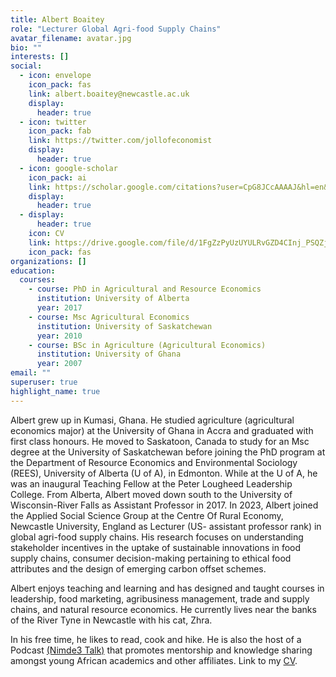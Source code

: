 ```yaml
---
title: Albert Boaitey
role: "Lecturer Global Agri-food Supply Chains"
avatar_filename: avatar.jpg
bio: ""
interests: []
social:
  - icon: envelope
    icon_pack: fas
    link: albert.boaitey@newcastle.ac.uk
    display:
      header: true
  - icon: twitter
    icon_pack: fab
    link: https://twitter.com/jollofeconomist
    display:
      header: true
  - icon: google-scholar
    icon_pack: ai
    link: https://scholar.google.com/citations?user=CpG8JCcAAAAJ&hl=en&oi=ao
    display:
      header: true
  - display:
      header: true
    icon: CV
    link: https://drive.google.com/file/d/1FgZzPyUzUYULRvGZD4CInj_PSQZjxFem/view?usp=sharing
    icon_pack: fas
organizations: []
education:
  courses:
    - course: PhD in Agricultural and Resource Economics
      institution: University of Alberta
      year: 2017
    - course: Msc Agricultural Economics
      institution: University of Saskatchewan
      year: 2010
    - course: BSc in Agriculture (Agricultural Economics)
      institution: University of Ghana
      year: 2007
email: ""
superuser: true
highlight_name: true
---
```

<!--StartFragment-->

Albert grew up in Kumasi, Ghana. He studied agriculture (agricultural economics major) at the University of Ghana in Accra and graduated with first class honours. He moved to Saskatoon, Canada to study for an Msc degree at the University of Saskatchewan before joining the PhD program at the Department of Resource Economics and Environmental Sociology (REES), University of Alberta (U of A), in Edmonton. While at the U of A, he was an inaugural Teaching Fellow at the Peter Lougheed Leadership College. From Alberta, Albert moved down south to the University of Wisconsin-River Falls as Assistant Professor in 2017. In 2023, Albert joined the Applied Social Science Group at the Centre Of Rural Economy, Newcastle University, England as  Lecturer (US- assistant professor rank) in global agri-food supply chains. His research focuses on understanding stakeholder incentives in the uptake of sustainable innovations in food supply chains, consumer decision-making pertaining to ethical food attributes and the design of emerging carbon offset schemes. 
<!--StartFragment-->
Albert enjoys teaching and learning and has designed and taught courses in leadership, food marketing, agribusiness management, trade and supply chains, and natural resource economics. He currently lives near the banks of the River Tyne in Newcastle with his cat, Zhra.
<!--StartFragment-->
In his free time, he likes to read, cook and hike.  He is also the host of a Podcast [(Nimde3 Talk)](https://soundcloud.com/user-121939402/tracks) that promotes mentorship and knowledge sharing amongst young African academics and other affiliates. Link to my [CV](https://drive.google.com/file/d/1FgZzPyUzUYULRvGZD4CInj_PSQZjxFem/view?usp=sharing).
